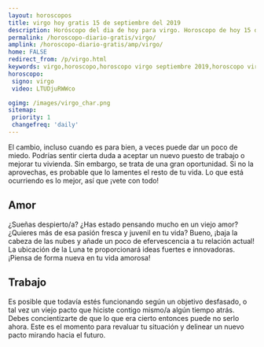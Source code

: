 ```yaml
---
layout: horoscopos
title: virgo hoy gratis 15 de septiembre del 2019 
description: Horóscopo del dia de hoy para virgo. Horoscopo de hoy 15 de septiembre del 2019. Las predicciones de amor, trabajo, vida personal gratis.
permalink: /horoscopo-diario-gratis/virgo/
amplink: /horoscopo-diario-gratis/amp/virgo/
home: FALSE
redirect_from: /p/virgo.html
keywords: virgo,horoscopo,horoscopo virgo septiembre 2019,horoscopo virgo hoy,tarot virgo septiembre 2019,horoscopo virgo,tarot virgo hoy,horoscopo de hoy,horoscopo diario,tarot del amor,horoscopo de hoy virgo,horoscopo diario del tarot, Horoscopo de hoy virgo 15 de septiembre del 2019,horóscopo del día,signos zodiacales 2019, el horoscopo de hoy
horoscopo:
 signo: virgo
 video: LTUDjuRWWco

ogimg: /images/virgo_char.png
sitemap:
 priority: 1
 changefreq: 'daily'
---
```



El cambio, incluso cuando es para bien, a veces puede dar un poco de miedo. Podrías sentir cierta duda a aceptar un nuevo puesto de trabajo o mejorar tu vivienda. Sin embargo, se trata de una gran oportunidad. Si no la aprovechas, es probable que lo lamentes el resto de tu vida. Lo que está ocurriendo es lo mejor, así que ¡vete con todo!

## Amor

¿Sueñas despierto/a? ¿Has estado pensando mucho en un viejo amor? ¿Quieres más de esa pasión fresca y juvenil en tu vida? Bueno, ¡baja la cabeza de las nubes y añade un poco de efervescencia a tu relación actual! La ubicación de la Luna te proporcionará ideas fuertes e innovadoras. ¡Piensa de forma nueva en tu vida amorosa!

## Trabajo

Es posible que todavía estés funcionando según un objetivo desfasado, o tal vez un viejo pacto que hiciste contigo mismo/a algún tiempo atrás. Debes concientizarte de que lo que era cierto entonces puede no serlo ahora. Este es el momento para revaluar tu situación y delinear un nuevo pacto mirando hacia el futuro.